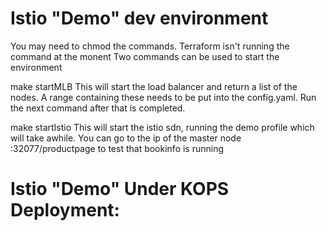 # Istio "Demo" dev environment
You may need to chmod the commands. Terraform isn't running the command at the monent
Two commands can be used to start the environment

make startMLB
This will start the load balancer and return a list of the nodes. A range containing these needs to be put
into the config.yaml. Run the next command after that is completed.

make startIstio
This will start the istio sdn, running the demo profile which will take awhile. 
You can go to the ip of the master node :32077/productpage to test that bookinfo is running

# Istio "Demo" Under KOPS Deployment:
